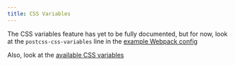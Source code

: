 ```yaml
---
title: CSS Variables
---
```


The CSS variables feature has yet to be fully documented, but for now, look at the `postcss-css-variables` line in the
<a href='https://github.com/fullcalendar/fullcalendar-example-projects/blob/v5/webpack/webpack.config.js' class='more-link'>example Webpack config</a>

Also, look at the <a href='https://github.com/fullcalendar/fullcalendar/blob/v5/packages/core/src/styles/_vars.scss' class='more-link'>available CSS variables</a>
